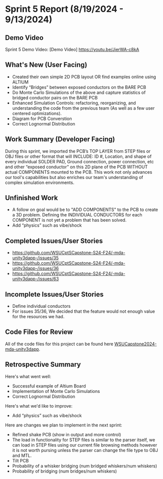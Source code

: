 # Sprint 5 Report (8/19/2024 - 9/13/2024)

## Demo Video
Sprint 5 Demo Video: [Demo Video] https://youtu.be/JierWA-c8kA

## What's New (User Facing)
 * Created their own simple 2D PCB layout OR find examples online using ALTIUM
 * Identify “Bridges” between exposed conductors on the BARE PCB
 * Do Monte Carlo Simulations of the above and capture statistics of bridged conductor pairs on the BARE PCB
 * Enhanced Simulation Controls: refactoring, reorganizing, and understanding the code from the previous team (As well as a few user centered optimizations).
 * Diagram for PCB Converstion
 * Correct Lognormal Distribution

## Work Summary (Developer Facing)
During this sprint, we imported the PCB’s TOP LAYER from STEP files or OBJ files or other format that will INCLUDE:
ID #, Location, and shape of every individual SOLDER PAD, Ground connection, power connection, etc and other “exposed conductor” on this 2D plane of the PCB
WITHOUT actual COMPONENTS mounted to the PCB. This work not only advances our tool's capabilities but also enriches our team's understanding of complex simulation environments.

## Unfinished Work
 * A follow on goal would be to "ADD COMPONENTS" to the PCB to create a 3D problem. Defining the INDIVIDUAL CONDUCTORS for each COMPONENT is not yet a problem that has been solved.
 * Add “physics” such as vibe/shock

## Completed Issues/User Stories
  * https://github.com/WSUCptSCapstone-S24-F24/-mda-unity3dapp-/issues/35
  * https://github.com/WSUCptSCapstone-S24-F24/-mda-unity3dapp-/issues/36
  * https://github.com/WSUCptSCapstone-S24-F24/-mda-unity3dapp-/issues/63
 
 ## Incomplete Issues/User Stories
  * Define individual conductors
  * For issues 35/36, We decided that the feature would not enough value for the resources we had.

## Code Files for Review
All of the code files for this project can be found here
[WSUCapstone2024-mda-unity3dapp](https://github.com/WSUCptSCapstone-S24-F24/-mda-unity3dapp-).

## Retrospective Summary
Here's what went well:
  * Successful example of Altium Board
  * Implementation of Monte Carlo Simulations
  * Correct Lognormal Distribution
 
Here's what we'd like to improve:
   * Add “physics” such as vibe/shock
  
Here are changes we plan to implement in the next sprint:
   * Refined shake PCB (show in output and more control)
   * The load in functionality for STEP files is similar to the parser itself, we can load in STEP files using our current file browsing methods however it is not worth pursing unless the parser can change the file type to OBJ and MTL.
   * Tilt PCB
   * Probability of a whisker bridging (num bridged whiskers/num whiskers)
   * Probability of bridging (num bridges/num whiskers)
